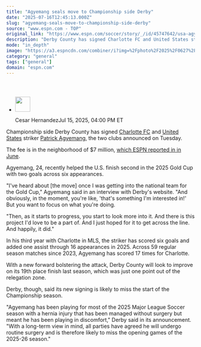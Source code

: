 ```yaml
---
title: "Agyemang seals move to Championship side Derby"
date: "2025-07-16T12:45:13.000Z"
slug: "agyemang-seals-move-to-championship-side-derby"
source: "www.espn.com - TOP"
original_link: "https://www.espn.com/soccer/story/_/id/45747642/usa-agyemang-move-championship-derby"
description: "Derby County has signed Charlotte FC and United States striker Patrick Agyemang, the Championship side announced on Tuesday."
mode: "in_depth"
image: "https://a3.espncdn.com/combiner/i?img=%2Fphoto%2F2025%2F0627%2Fr1512082_1296x729_16%2D9.jpg"
category: "general"
tags: ["general"]
domain: "espn.com"
---
```

<div id="readability-page-1" class="page"><section id="article-feed" data-behavior="author_overlay article_header_news_feed_item_meta article_legal_footer"><article data-id="45747642" data-behavior="story_scroll story_progress" data-src="/soccer/story/_/id/45747642/usa-agyemang-move-championship-derby"><div><header></header><div><div><ul><li><p><img src="https://a.espncdn.com/combiner/i?img=/i/columnists/espn_generic_m.jpg&amp;h=80&amp;w=80&amp;scale=crop" alt="" width="40" height="40"></p><p>Cesar Hernandez<span>Jul 15, 2025, 04:00 PM ET</span></p></li></ul></div><p>Championship side Derby County has signed <a data-clubhouse-guid="03474104-6fe8-33cf-b1b2-c8d609c9b08b" href="https://www.espn.com/soccer/team?id=21300">Charlotte FC</a> and <a data-clubhouse-guid="e6b65d49-258c-b730-b7db-df75c6b1f714" href="https://www.espn.com/soccer/team?id=660">United States</a> striker <a data-player-guid="a687a21b-e5f5-016d-9c65-49e89a4dda18" href="http://espn.com/soccer/player/_/id/5289/patrick-agyemang">Patrick Agyemang</a>, the two clubs announced on Tuesday.</p><p>The fee is in the neighborhood of $7 million, <a href="https://www.espn.com/soccer/story/_/id/45598529/usa-patrick-agyemang-charlotte-fc-derby-county-transfer" target="_blank">which ESPN reported in in June</a>.</p><p>Agyemang, 24, recently helped the U.S. finish second in the 2025 Gold Cup with two goals across six appearances.</p><p>"I've heard about [the move] once I was getting into the national team for the Gold Cup," Agyemang said in an interview with Derby's website. "And obviously, in the moment, you're like, 'that's something I'm interested in!' But you want to focus on what you're doing.</p><p>"Then, as it starts to progress, you start to look more into it. And there is this project I'd love to be a part of. And I just hoped for it to get across the line. And happily, it did."</p><p>In his third year with Charlotte in MLS, the striker has scored six goals and added one assist through 16 appearances in 2025. Across 59 regular season matches since 2023, Agyemang has scored 17 times for Charlotte.</p><p>With a new forward bolstering the attack, Derby County will look to improve on its 19th place finish last season, which was just one point out of the relegation zone.</p><p>Derby, though, said its new signing is likely to miss the start of the Championship season.</p><p>"Agyemang has been playing for most of the 2025 Major League Soccer season with a hernia injury that has been managed without surgery but meant he has been playing in discomfort," Derby said in its announcement. "With a long-term view in mind, all parties have agreed he will undergo routine surgery and is therefore likely to miss the opening games of the 2025-26 season."</p>
</div></div></article></section></div>